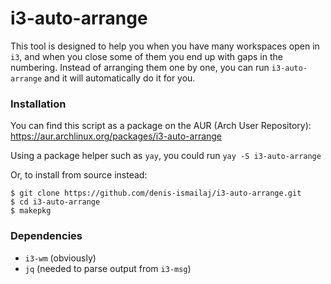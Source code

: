 # i3-auto-arrange
This tool is designed to help you when you have many workspaces open in `i3`, and when you close some of them you end up with gaps in the numbering. Instead of arranging them one by one, you can run `i3-auto-arrange` and it will automatically do it for you.

### Installation
You can find this script as a package on the AUR (Arch User Repository): https://aur.archlinux.org/packages/i3-auto-arrange

Using a package helper such as `yay`, you could run `yay -S i3-auto-arrange`

Or, to install from source instead:
```
$ git clone https://github.com/denis-ismailaj/i3-auto-arrange.git
$ cd i3-auto-arrange
$ makepkg
```
### Dependencies
- `i3-wm` (obviously)
- `jq` (needed to parse output from `i3-msg`)
